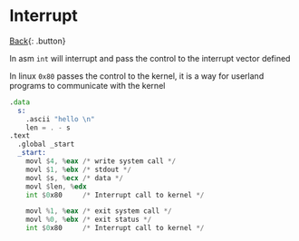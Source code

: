 # Interrupt

[Back](../../index.md#asm){: .button}

In asm `int` will interrupt and pass the control to the interrupt vector defined

In linux `0x80` passes the control to the kernel, it is a way for userland programs to communicate with the kernel

```asm
.data
  s:
    .ascii "hello \n"
    len = . - s
.text
  .global _start
  _start:
    movl $4, %eax /* write system call */
    movl $1, %ebx /* stdout */
    movl $s, %ecx /* data */
    movl $len, %edx
    int $0x80     /* Interrupt call to kernel */

    movl %1, %eax /* exit system call */
    movl %0, %ebx /* exit status */
    int $0x80     /* Interrupt call to kernel */
```

